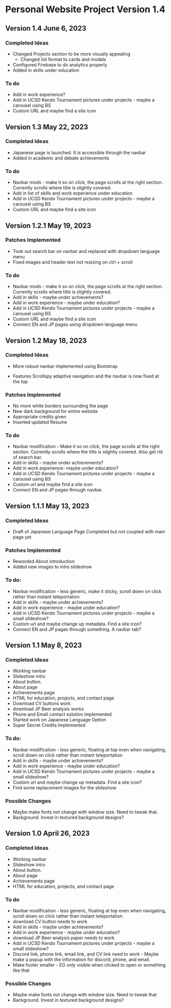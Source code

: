 # Personal Website Project Version 1.4
## Version 1.4 June 6, 2023
### Completed Ideas
* Changed Projects section to be more visually appealing
    * Changed list format to cards and modals
* Configured Firebase to do analytics properly
* Added in skills under education

### To do
* Add in work experience?
* Add in UCSD Kendo Tournament pictures under projects - maybe a carousel using BS
* Custom URL and maybe find a site icon


## Version 1.3 May 22, 2023
### Completed Ideas
* Japanese page is launched. It is accessible through the navbar
* Added in academic and debate achievements

### To do
* Navbar mods - make it so on click, the page scrolls at the right section. Currently scrolls where title is slightly covered.
* Add in list of skills and work experience under education
* Add in UCSD Kendo Tournament pictures under projects - maybe a carousel using BS
* Custom URL and maybe find a site icon

## Version 1.2.1 May 19, 2023
### Patches Implemented
* Took out search bar on navbar and replaced with dropdown language menu
* Fixed images and header text not resizing on ctrl + scroll

### To do
* Navbar mods - make it so on click, the page scrolls at the right section. Currently scrolls where title is slightly covered.
* Add in skills - maybe under achievements?
* Add in work experience - maybe under education?
* Add in UCSD Kendo Tournament pictures under projects - maybe a carousel using BS
* Custom URL and maybe find a site icon
* Connect EN and JP pages using dropdown language menu

## Version 1.2 May 18, 2023
### Completed Ideas
* More robust navbar implemented using Bootstrap
 - Features Scrollspy adaptive navigation and the navbar is now fixed at the top

### Patches Implemented
* No more white borders surrounding the page
* New dark background for entire website
* Appropriate credits given
* Inserted updated Resume

### To do
* Navbar modification - Make it so on click, the page scrolls at the right section. Currently scrolls where the title is slightly covered. Also get rid of search bar.
* Add in skills - maybe under achievements?
* Add in work experience- maybe under education?
* Add in UCSD Kendo Tournament pictures under projects - maybe a carousel using BS
* Custom url and maybe find a site icon
* Connect EN and JP pages through navbar.

## Version 1.1.1 May 13, 2023
### Completed Ideas
* Draft of Japanese Language Page Completed but not coupled with main page yet

### Patches Implemented
* Reworded About introduction
* Added new images to intro slideshow

### To do:
* Navbar modification - less generic, make it sticky, scroll down on click rather than instant teleportation
* Add in skills - maybe under achievements?
* Add in work experience - maybe under education?
* Add in UCSD Kendo Tournament pictures under projects - maybe a small slideshow?
* Custom url and maybe change up metadata. Find a site icon?
* Connect EN and JP pages through something. A navbar tab?

## Version 1.1 May 8, 2023
### Completed Ideas
* Working navbar
* Slideshow intro
* About button.
* About page
* Achievements page
* HTML for education, projects, and contact page
* Download CV buttons work
* download JP Beer analysis works
* Phone and Email contact solution implemented
* Started work on Japanese Language Option
* Super Secret Credits Implemented

### To do:
* Navbar modification - less generic, floating at top even when navigating, scroll down on click rather than instant teleportation
* Add in skills - maybe under achievements?
* Add in work experience - maybe under education?
* Add in UCSD Kendo Tournament pictures under projects - maybe a small slideshow?
* Custom url and maybe change up metadata. Find a site icon?
* Find some replacement images for the slideshow

### Possible Changes
* Maybe make fonts not change with window size. Need to tweak that.
* Background. Invest in textured background designs?

## Version 1.0 April 26, 2023
### Completed Ideas
* Working navbar
* Slideshow intro
* About button.
* About page
* Achievements page
* HTML for education, projects, and contact page
  
### To do
* Navbar modification - less generic, floating at top even when navigating, scroll down on click rather than instant teleportation
* download CV button needs to work
* Add in skills - maybe under achievements?
* Add in work experience - maybe under education?
* download JP Beer analysis paper needs to work
* Add in UCSD Kendo Tournament pictures under projects - maybe a small slideshow?
* Discord link, phone link, email link, and CV link need to work - Maybe make a popup with the information for discord, phone, and email.
* Make footer smaller - EG only visible when clicked to open or something like that

### Possible Changes
* Maybe make fonts not change with window size. Need to tweak that
* Background. Invest in textured background designs?